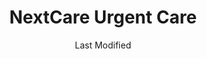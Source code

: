 ---
layout: location-page
date: Last Modified
description: "Local COVID-19 testing is available at NextCare Urgent Care in Phoenix, Arizona, USA."
permalink: "locations/arizona/phoenix/nextcare-urgent-care-8/"
tags:
  - locations
  - arizona
title: NextCare Urgent Care 
uniqueName: nextcare-urgent-care-8
state: Arizona
stateAbbr: AZ
hood: "Tramonto Marketplace"
address: "34640 N North Valley Pkwy A104"
city: "Phoenix"
zip: "85086"
zipsNearby: "85320 85117 85118 85119 85120 85178 85190 85322 85323 85338 85392 85395 85324 85326 85396 86322 85329 85327 85331 85377 85224 85225 85226 85244 85246 85248 85249 85286 85332 86327 85335 85233 85234 85295 85296 85297 85298 85299 85301 85302 85303 85304 85305 85306 85307 85308 85309 85310 85311 85312 85318 85236 86329 86331 86332 85339 85340 85138 85139 86333 86343 85201 85202 85203 85204 85205 85206 85207 85208 85209 85210 85211 85212 85213 85214 85215 85216 85274 85275 85277 85342 85343 85541 85547 85345 85380 85381 85382 85383 85385 85001 85002 85003 85004 85005 85006 85007 85008 85009 85010 85011 85012 85013 85014 85015 85016 85017 85018 85019 85020 85021 85022 85023 85024 85025 85026 85027 85028 85029 85030 85031 85032 85033 85034 85035 85036 85037 85038 85039 85040 85041 85042 85043 85044 85045 85046 85048 85050 85051 85053 85054 85055 85060 85061 85062 85063 85064 85065 85066 85067 85068 85069 85070 85071 85072 85073 85074 85075 85076 85078 85079 85080 85082 85083 85085 85086 85087 85097 85098 85544 86301 86302 86303 86304 86312 86313 86314 86315 85127 85140 85142 85143 86342 85147 85250 85251 85252 85253 85254 85255 85256 85257 85258 85259 85260 85261 85262 85263 85264 85266 85267 85268 85269 85271 85351 85372 85373 85374 85375 85376 85378 85379 85387 85388 85280 85281 85282 85283 85284 85285 85287 85353 85354 85553 85355 85358 85390 85361 85362 85363 85077 85096 85099 85217 85218 85219 85220 85221 85227 85238 85239 85240 85242 85243 85247 85278 85289 85290 85313" 
mapUrl: "http://maps.apple.com/?q=NextCare+Urgent+Care&address=34640+N+North+Valley+Pkwy+A104,Phoenix,Arizona,85086"
locationType: Drive-thru
phone: "623-444-2001"
website: "https://nextcare.com/locations/az/tramonto-urgent-care/"
onlineBooking: true
closed: undefined
closedUpdate: May 18th, 2020
notes: "For individuals with symptoms."
days: Weekdays
hours: 8AM-8PM
altDays: Weekends
altHours: 8AM-4PM
ctaMessage: Schedule a test
ctaUrl: "https://nextcare.com/locations/az/tramonto-urgent-care/"
---